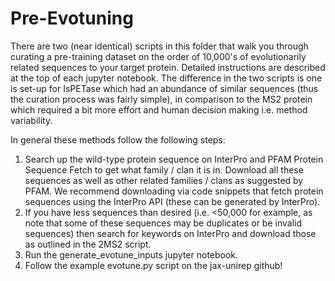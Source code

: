 # Pre-Evotuning
There are two (near identical) scripts in this folder that walk you through curating a pre-training dataset on the order of 10,000's of evolutionarily related sequences to your target protein. Detailed instructions are described at the top of each jupyter notebook. The difference in the two scripts is one is set-up for IsPETase which had an abundance of similar sequences (thus the curation process was fairly simple), in comparison to the MS2 protein which required a bit more effort and human decision making i.e. method variability.

In general these methods follow the following steps:
1. Search up the wild-type protein sequence on InterPro and PFAM Protein Sequence Fetch to get what family / clan it is in. Download all these sequences as well as other related families / clans as suggested by PFAM. We recommend downloading via code snippets that fetch protein sequences using the InterPro API (these can be generated by InterPro).
2. If you have less sequences than desired (i.e. <50,000 for example, as note that some of these sequences may be duplicates or be invalid sequences) then search for keywords on InterPro and download those as outlined in the 2MS2 script.
3. Run the generate_evotune_inputs jupyter notebook.
4. Follow the example evotune.py script on the jax-unirep github!
